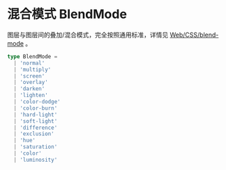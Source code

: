 # 混合模式 BlendMode

图层与图层间的叠加/混合模式，完全按照通用标准，详情见 [Web/CSS/blend-mode](https://developer.mozilla.org/en-US/docs/Web/CSS/blend-mode) 。

```TypeScript
type BlendMode =
  | 'normal'
  | 'multiply'
  | 'screen'
  | 'overlay'
  | 'darken'
  | 'lighten'
  | 'color-dodge'
  | 'color-burn'
  | 'hard-light'
  | 'soft-light'
  | 'difference'
  | 'exclusion'
  | 'hue'
  | 'saturation'
  | 'color'
  | 'luminosity'
```